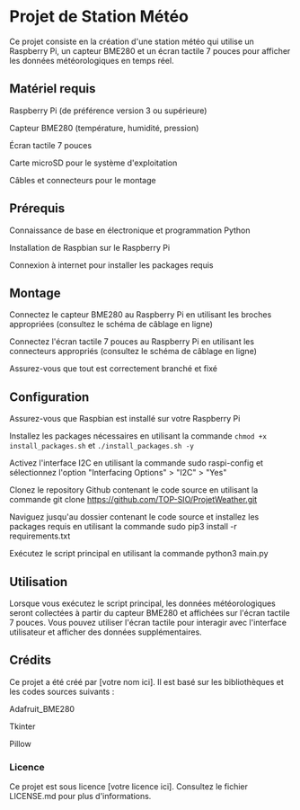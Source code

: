 # Projet de Station Météo
Ce projet consiste en la création d'une station météo qui utilise un Raspberry Pi, un capteur BME280 et un écran tactile 7 pouces pour afficher les données météorologiques en temps réel.

## Matériel requis

Raspberry Pi (de préférence version 3 ou supérieure)

Capteur BME280 (température, humidité, pression)

Écran tactile 7 pouces

Carte microSD pour le système d'exploitation

Câbles et connecteurs pour le montage

## Prérequis
Connaissance de base en électronique et programmation Python

Installation de Raspbian sur le Raspberry Pi

Connexion à internet pour installer les packages requis

## Montage
Connectez le capteur BME280 au Raspberry Pi en utilisant les broches appropriées (consultez le schéma de câblage en ligne)

Connectez l'écran tactile 7 pouces au Raspberry Pi en utilisant les connecteurs appropriés (consultez le schéma de câblage en ligne)

Assurez-vous que tout est correctement branché et fixé

## Configuration
Assurez-vous que Raspbian est installé sur votre Raspberry Pi

Installez les packages nécessaires en utilisant la commande `chmod +x install_packages.sh` et `./install_packages.sh -y`

Activez l'interface I2C en utilisant la commande sudo raspi-config et sélectionnez l'option "Interfacing Options" > "I2C" > "Yes"

Clonez le repository Github contenant le code source en utilisant la commande git clone https://github.com/TOP-SIO/ProjetWeather.git

Naviguez jusqu'au dossier contenant le code source et installez les packages requis en utilisant la commande sudo pip3 install -r requirements.txt

Exécutez le script principal en utilisant la commande python3 main.py

## Utilisation
Lorsque vous exécutez le script principal, les données météorologiques seront collectées à partir du capteur BME280 et affichées sur l'écran tactile 7 pouces. Vous pouvez utiliser l'écran tactile pour interagir avec l'interface utilisateur et afficher des données supplémentaires.

## Crédits
Ce projet a été créé par [votre nom ici]. Il est basé sur les bibliothèques et les codes sources suivants :

Adafruit_BME280

Tkinter

Pillow

### Licence
Ce projet est sous licence [votre licence ici]. Consultez le fichier LICENSE.md pour plus d'informations.
